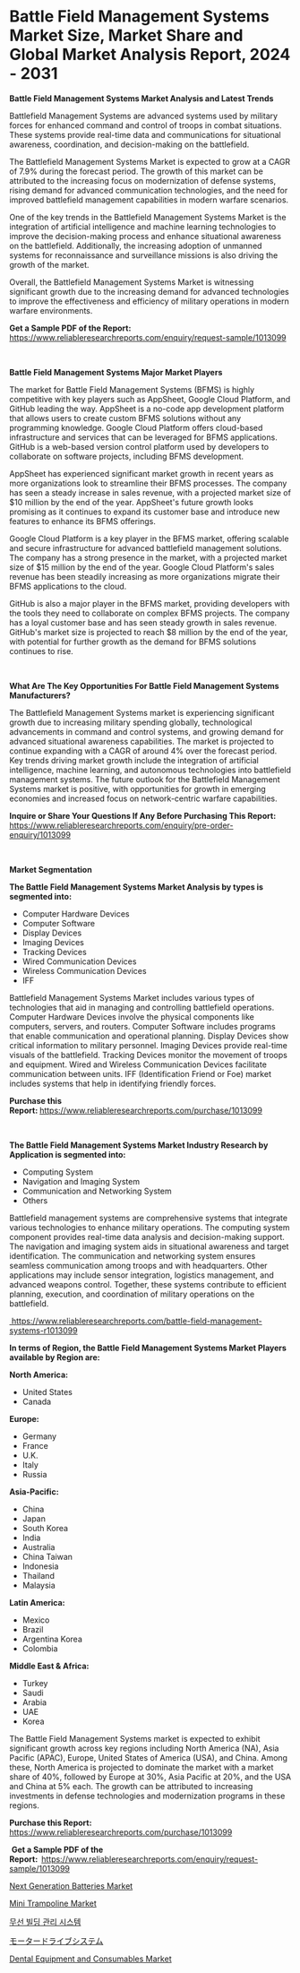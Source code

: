 <p><h1>Battle Field Management Systems Market Size, Market Share and Global Market Analysis Report, 2024 - 2031</h1></p><p><strong>Battle Field Management Systems Market Analysis and Latest Trends</strong></p>
<p><p>Battlefield Management Systems are advanced systems used by military forces for enhanced command and control of troops in combat situations. These systems provide real-time data and communications for situational awareness, coordination, and decision-making on the battlefield.</p><p>The Battlefield Management Systems Market is expected to grow at a CAGR of 7.9% during the forecast period. The growth of this market can be attributed to the increasing focus on modernization of defense systems, rising demand for advanced communication technologies, and the need for improved battlefield management capabilities in modern warfare scenarios.</p><p>One of the key trends in the Battlefield Management Systems Market is the integration of artificial intelligence and machine learning technologies to improve the decision-making process and enhance situational awareness on the battlefield. Additionally, the increasing adoption of unmanned systems for reconnaissance and surveillance missions is also driving the growth of the market.</p><p>Overall, the Battlefield Management Systems Market is witnessing significant growth due to the increasing demand for advanced technologies to improve the effectiveness and efficiency of military operations in modern warfare environments.</p></p>
<p><strong>Get a Sample PDF of the Report:&nbsp;</strong> <a href="https://www.reliableresearchreports.com/enquiry/request-sample/1013099">https://www.reliableresearchreports.com/enquiry/request-sample/1013099</a></p>
<p>&nbsp;</p>
<p><strong>Battle Field Management Systems Major Market Players</strong></p>
<p><p>The market for Battle Field Management Systems (BFMS) is highly competitive with key players such as AppSheet, Google Cloud Platform, and GitHub leading the way. AppSheet is a no-code app development platform that allows users to create custom BFMS solutions without any programming knowledge. Google Cloud Platform offers cloud-based infrastructure and services that can be leveraged for BFMS applications. GitHub is a web-based version control platform used by developers to collaborate on software projects, including BFMS development.</p><p>AppSheet has experienced significant market growth in recent years as more organizations look to streamline their BFMS processes. The company has seen a steady increase in sales revenue, with a projected market size of $10 million by the end of the year. AppSheet's future growth looks promising as it continues to expand its customer base and introduce new features to enhance its BFMS offerings.</p><p>Google Cloud Platform is a key player in the BFMS market, offering scalable and secure infrastructure for advanced battlefield management solutions. The company has a strong presence in the market, with a projected market size of $15 million by the end of the year. Google Cloud Platform's sales revenue has been steadily increasing as more organizations migrate their BFMS applications to the cloud.</p><p>GitHub is also a major player in the BFMS market, providing developers with the tools they need to collaborate on complex BFMS projects. The company has a loyal customer base and has seen steady growth in sales revenue. GitHub's market size is projected to reach $8 million by the end of the year, with potential for further growth as the demand for BFMS solutions continues to rise.</p></p>
<p>&nbsp;</p>
<p><strong>What Are The Key Opportunities For Battle Field Management Systems Manufacturers?</strong></p>
<p><p>The Battlefield Management Systems market is experiencing significant growth due to increasing military spending globally, technological advancements in command and control systems, and growing demand for advanced situational awareness capabilities. The market is projected to continue expanding with a CAGR of around 4% over the forecast period. Key trends driving market growth include the integration of artificial intelligence, machine learning, and autonomous technologies into battlefield management systems. The future outlook for the Battlefield Management Systems market is positive, with opportunities for growth in emerging economies and increased focus on network-centric warfare capabilities.</p></p>
<p><strong>Inquire or Share Your Questions If Any Before Purchasing This Report:</strong> <a href="https://www.reliableresearchreports.com/enquiry/pre-order-enquiry/1013099">https://www.reliableresearchreports.com/enquiry/pre-order-enquiry/1013099</a></p>
<p>&nbsp;</p>
<p><strong>Market Segmentation</strong></p>
<p><strong>The Battle Field Management Systems Market Analysis by types is segmented into:</strong></p>
<p><ul><li>Computer Hardware Devices</li><li>Computer Software</li><li>Display Devices</li><li>Imaging Devices</li><li>Tracking Devices</li><li>Wired Communication Devices</li><li>Wireless Communication Devices</li><li>IFF</li></ul></p>
<p><p>Battlefield Management Systems Market includes various types of technologies that aid in managing and controlling battlefield operations. Computer Hardware Devices involve the physical components like computers, servers, and routers. Computer Software includes programs that enable communication and operational planning. Display Devices show critical information to military personnel. Imaging Devices provide real-time visuals of the battlefield. Tracking Devices monitor the movement of troops and equipment. Wired and Wireless Communication Devices facilitate communication between units. IFF (Identification Friend or Foe) market includes systems that help in identifying friendly forces.</p></p>
<p><strong>Purchase this Report:&nbsp;</strong><a href="https://www.reliableresearchreports.com/purchase/1013099">https://www.reliableresearchreports.com/purchase/1013099</a></p>
<p>&nbsp;</p>
<p><strong>The Battle Field Management Systems Market Industry Research by Application is segmented into:</strong></p>
<p><ul><li>Computing System</li><li>Navigation and Imaging System</li><li>Communication and Networking System</li><li>Others</li></ul></p>
<p><p>Battlefield management systems are comprehensive systems that integrate various technologies to enhance military operations. The computing system component provides real-time data analysis and decision-making support. The navigation and imaging system aids in situational awareness and target identification. The communication and networking system ensures seamless communication among troops and with headquarters. Other applications may include sensor integration, logistics management, and advanced weapons control. Together, these systems contribute to efficient planning, execution, and coordination of military operations on the battlefield.</p></p>
<p><a href="https://www.reliableresearchreports.com/battle-field-management-systems-r1013099">&nbsp;https://www.reliableresearchreports.com/battle-field-management-systems-r1013099</a></p>
<p><strong>In terms of Region, the Battle Field Management Systems Market Players available by Region are:</strong></p>
<p>
    <p> <strong> North America: </strong>
        <ul>
            <li>United States</li>
            <li>Canada</li>
        </ul>
        </p> 
    <p> <strong> Europe: </strong>
        <ul>
            <li>Germany</li>
            <li>France</li>
            <li>U.K.</li>
            <li>Italy</li>
            <li>Russia</li>
        </ul>
        </p> 
    <p> <strong> Asia-Pacific: </strong>
        <ul>
            <li>China</li>
            <li>Japan</li>
            <li>South Korea</li>
            <li>India</li>
            <li>Australia</li>
            <li>China Taiwan</li>
            <li>Indonesia</li>
            <li>Thailand</li>
            <li>Malaysia</li>
        </ul>
        </p> 
    <p> <strong> Latin America: </strong>
        <ul>
            <li>Mexico</li>
            <li>Brazil</li>
            <li>Argentina Korea</li>
            <li>Colombia</li>
        </ul>
        </p> 
    <p> <strong> Middle East & Africa: </strong>
        <ul>
            <li>Turkey</li>
            <li>Saudi</li>
            <li>Arabia</li>
            <li>UAE</li>
            <li>Korea</li>
        </ul>
    </p>
    </p>
<p><p>The Battle Field Management Systems market is expected to exhibit significant growth across key regions including North America (NA), Asia Pacific (APAC), Europe, United States of America (USA), and China. Among these, North America is projected to dominate the market with a market share of 40%, followed by Europe at 30%, Asia Pacific at 20%, and the USA and China at 5% each. The growth can be attributed to increasing investments in defense technologies and modernization programs in these regions.</p></p>
<p><strong>Purchase this Report: </strong><a href="https://www.reliableresearchreports.com/purchase/1013099">https://www.reliableresearchreports.com/purchase/1013099</a></p>
<p>&nbsp;<strong>Get a Sample PDF of the Report:&nbsp;&nbsp;</strong><a href="https://www.reliableresearchreports.com/enquiry/request-sample/1013099">https://www.reliableresearchreports.com/enquiry/request-sample/1013099</a></p>
<p><strong></strong></p>
<p><p><a href="https://www.linkedin.com/pulse/next-generation-batteries-market-insights-cagr-trends-growth-9bu1f">Next Generation Batteries Market</a></p><p><a href="https://www.linkedin.com/pulse/mini-trampoline-market-insights-cagr-trends-growth-strategies-ngwsf">Mini Trampoline Market</a></p><p><a href="https://github.com/khytkeqagplkzqvh/Market-Research-Report-List-2/blob/main/769754055606.md">무선 빌딩 관리 시스템</a></p><p><a href="https://github.com/bucuel854722/Market-Research-Report-List-2/blob/main/268725357404.md">モータードライブシステム</a></p><p><a href="https://github.com/Airanohannonzb68e5pb53oc1/Market-Research-Report-List-2/blob/main/dental-equipment-and-consumables-market.md">Dental Equipment and Consumables Market</a></p></p>